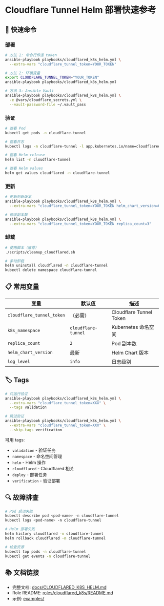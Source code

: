 # Cloudflare Tunnel Helm 部署快速参考

## 🚀 快速命令

### 部署

```bash
# 方法 1: 命令行传递 token
ansible-playbook playbooks/cloudflared_k8s_helm.yml \
  --extra-vars "cloudflare_tunnel_token=YOUR_TOKEN"

# 方法 2: 环境变量
export CLOUDFLARE_TUNNEL_TOKEN="YOUR_TOKEN"
ansible-playbook playbooks/cloudflared_k8s_helm.yml

# 方法 3: Ansible Vault
ansible-playbook playbooks/cloudflared_k8s_helm.yml \
  -e @vars/cloudflare_secrets.yml \
  --vault-password-file ~/.vault_pass
```

### 验证

```bash
# 查看 Pod
kubectl get pods -n cloudflare-tunnel

# 查看日志
kubectl logs -n cloudflare-tunnel -l app.kubernetes.io/name=cloudflared -f

# 查看 Helm release
helm list -n cloudflare-tunnel

# 查看 Helm values
helm get values cloudflared -n cloudflare-tunnel
```

### 更新

```bash
# 更新到新版本
ansible-playbook playbooks/cloudflared_k8s_helm.yml \
  --extra-vars "cloudflare_tunnel_token=YOUR_TOKEN helm_chart_version=0.4.0"

# 修改副本数
ansible-playbook playbooks/cloudflared_k8s_helm.yml \
  --extra-vars "cloudflare_tunnel_token=YOUR_TOKEN replica_count=3"
```

### 卸载

```bash
# 使用脚本（推荐）
./scripts/cleanup_cloudflared.sh

# 手动卸载
helm uninstall cloudflared -n cloudflare-tunnel
kubectl delete namespace cloudflare-tunnel
```

## 📋 常用变量

| 变量 | 默认值 | 描述 |
|------|--------|------|
| `cloudflare_tunnel_token` | （必需） | Cloudflare Tunnel Token |
| `k8s_namespace` | `cloudflare-tunnel` | Kubernetes 命名空间 |
| `replica_count` | `2` | Pod 副本数 |
| `helm_chart_version` | 最新 | Helm Chart 版本 |
| `log_level` | `info` | 日志级别 |

## 🏷️ Tags

```bash
# 只运行验证
ansible-playbook playbooks/cloudflared_k8s_helm.yml \
  --extra-vars "cloudflare_tunnel_token=XXX" \
  --tags validation

# 跳过验证
ansible-playbook playbooks/cloudflared_k8s_helm.yml \
  --extra-vars "cloudflare_tunnel_token=XXX" \
  --skip-tags verification
```

可用 tags:
- `validation` - 验证任务
- `namespace` - 命名空间管理
- `helm` - Helm 操作
- `cloudflared` - Cloudflared 相关
- `deploy` - 部署任务
- `verification` - 验证部署

## 🔍 故障排查

```bash
# Pod 启动失败
kubectl describe pod <pod-name> -n cloudflare-tunnel
kubectl logs <pod-name> -n cloudflare-tunnel

# Helm 部署失败
helm history cloudflared -n cloudflare-tunnel
helm rollback cloudflared -n cloudflare-tunnel

# 检查资源
kubectl top pods -n cloudflare-tunnel
kubectl get events -n cloudflare-tunnel
```

## 📚 文档链接

- 完整文档: [docs/CLOUDFLARED_K8S_HELM.md](CLOUDFLARED_K8S_HELM.md)
- Role README: [roles/cloudflared_k8s/README.md](../roles/cloudflared_k8s/README.md)
- 示例: [examples/](../examples/)
